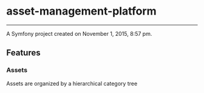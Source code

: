 # asset-management-platform
---

A Symfony project created on November 1, 2015, 8:57 pm.

## Features

### Assets

Assets are organized by a hierarchical category tree


